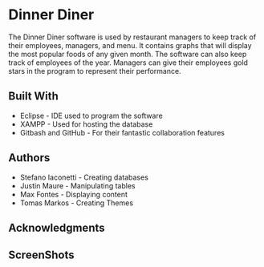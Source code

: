 # Dinner Diner

The Dinner Diner software is used by restaurant managers to keep track of their employees, managers, and menu.
It contains graphs that will display the most popular foods of any given month.
The software can also keep track of employees of the year. Managers can give their employees gold stars in the program to 
represent their performance.

## Built With
* Eclipse - IDE used to program the software
* XAMPP - Used for hosting the database
* Gitbash and GitHub - For their fantastic collaboration features

## Authors
* Stefano Iaconetti - Creating databases
* Justin Maure - Manipulating tables
* Max Fontes - Displaying content
* Tomas Markos - Creating Themes

## Acknowledgments


## ScreenShots

